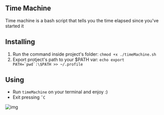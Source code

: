 ## Time Machine

Time machine is a bash script that tells you the time elapsed since you've started it

## Installing

1. Run the command inside project's folder: 
```chmod +x ./timeMachine.sh```
2. Export protject's path to your $PATH var:
```echo export PATH=`pwd`:\$PATH >> ~/.profile```

## Using

- Run `timeMachine` on your terminal and enjoy :)
- Exit pressing `ˆC`

![img](img/img00.png)